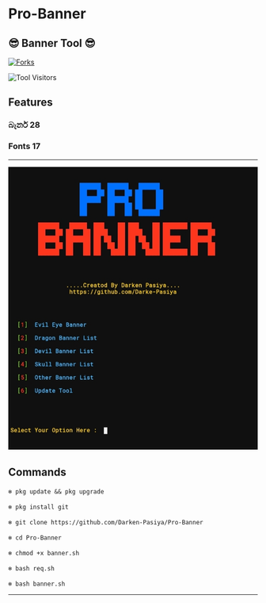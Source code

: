 # Pro-Banner

## 😎 Banner Tool 😎

<a href="https://github.com/Anonymous-Zpt/T-banner4/network/members"><img title="Forks" src="https://img.shields.io/github/forks/Darken-Pasiya/D-Cam?color=blue&style=flat-square"></a>

![Tool Visitors](https://visitor-badge.glitch.me/badge?page_id=Darken-Pasiya/Pro-Banner&left_color=blueviolet&right_color=brightgreen)

## Features 

### බැනර් 28

### Fonts 17
----

<p align="center"><img src="https://github.com/Darken-Pasiya/Files/blob/main/Screenshot_20211102_075334.jpg" alt="Bt">

## Commands

`❄️ pkg update && pkg upgrade`

`❄️ pkg install git`

`❄️ git clone https://github.com/Darken-Pasiya/Pro-Banner`

`❄️ cd Pro-Banner`

`❄️ chmod +x banner.sh`

`❄️ bash req.sh`

`❄️ bash banner.sh`

----
